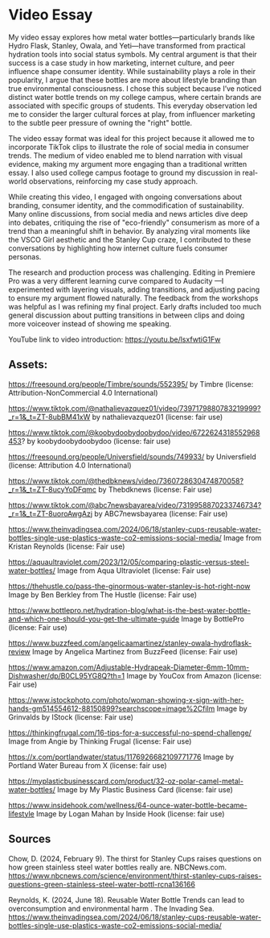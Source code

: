 # Video Essay

My video essay explores how metal water bottles—particularly brands like Hydro Flask, Stanley, Owala, and Yeti—have transformed from practical hydration tools into social status symbols. My central argument is that their success is a case study in how marketing, internet culture, and peer influence shape consumer identity. While sustainability plays a role in their popularity, I argue that these bottles are more about lifestyle branding than true environmental consciousness. I chose this subject because I’ve noticed distinct water bottle trends on my college campus, where certain brands are associated with specific groups of students. This everyday observation led me to consider the larger cultural forces at play, from influencer marketing to the subtle peer pressure of owning the "right" bottle.

The video essay format was ideal for this project because it allowed me to incorporate TikTok clips to illustrate the role of social media in consumer trends. The medium of video enabled me to blend narration with visual evidence, making my argument more engaging than a traditional written essay. I also used college campus footage to ground my discussion in real-world observations, reinforcing my case study approach.

While creating this video, I engaged with ongoing conversations about branding, consumer identity, and the commodification of sustainability. Many online discussions, from social media and news articles dive deep into debates, critiquing the rise of "eco-friendly" consumerism as more of a trend than a meaningful shift in behavior. By analyzing viral moments like the VSCO Girl aesthetic and the Stanley Cup craze, I contributed to these conversations by highlighting how internet culture fuels consumer personas.

The research and production process was challenging. Editing in Premiere Pro was a very different learning curve compared to Audacity —I experimented with layering visuals, adding transitions, and adjusting pacing to ensure my argument flowed naturally. The feedback from the workshops was helpful as I was refining my final project. Early drafts included too much general discussion about putting transitions in between clips and doing more voiceover instead of showing me speaking. 

YouTube link to video introduction: https://youtu.be/lsxfwtiG1Fw

## Assets:

https://freesound.org/people/Timbre/sounds/552395/ by Timbre (license: Attribution-NonCommercial 4.0 International)

https://www.tiktok.com/@nathalievazquez01/video/7397179880783219999?_r=1&_t=ZT-8ubBM41xW by nathalievazquez01 (license: fair use)

https://www.tiktok.com/@koobydoobydoobydoo/video/6722624318552968453? by koobydoobydoobydoo (license: fair use)

https://freesound.org/people/Universfield/sounds/749933/ by Universfield (license: Attribution 4.0 International)

https://www.tiktok.com/@thedbknews/video/7360728630474870058?_r=1&_t=ZT-8ucyYoDFqmc by Thebdknews (license: Fair use)

https://www.tiktok.com/@abc7newsbayarea/video/7319958870233746734?_r=1&_t=ZT-8uoroAwgAzj by ABC7newsbayarea (license: Fair use)

https://www.theinvadingsea.com/2024/06/18/stanley-cups-reusable-water-bottles-single-use-plastics-waste-co2-emissions-social-media/ Image from Kristan Reynolds (license: Fair use)

https://aquaultraviolet.com/2023/12/05/comparing-plastic-versus-steel-water-bottles/ Image from Aqua Ultraviolet  (license: Fair use)

https://thehustle.co/pass-the-ginormous-water-stanley-is-hot-right-now Image by Ben Berkley from The Hustle  (license: Fair use)

https://www.bottlepro.net/hydration-blog/what-is-the-best-water-bottle-and-which-one-should-you-get-the-ultimate-guide Image by BottlePro  (license: Fair use)

https://www.buzzfeed.com/angelicaamartinez/stanley-owala-hydroflask-review Image by Angelica Martinez from BuzzFeed  (license: Fair use)

https://www.amazon.com/Adjustable-Hydrapeak-Diameter-6mm-10mm-Dishwasher/dp/B0CL95YG8Q?th=1 Image by YouCox from Amazon (license: Fair use)

https://www.istockphoto.com/photo/woman-showing-x-sign-with-her-hands-gm514554612-88150899?searchscope=image%2Cfilm Image by Grinvalds by IStock (license: Fair use)


https://thinkingfrugal.com/16-tips-for-a-successful-no-spend-challenge/ Image from Angie by Thinking Frugal (license: Fair use)

https://x.com/portlandwater/status/1176926682109771776 Image by Portland Water Bureau from X (license: fair use)

https://myplasticbusinesscard.com/product/32-oz-polar-camel-metal-water-bottles/ Image by My Plastic Business Card (license: fair use)

https://www.insidehook.com/wellness/64-ounce-water-bottle-became-lifestyle Image by Logan Mahan by Inside Hook (license: fair use)

## Sources
Chow, D. (2024, February 9). The thirst for Stanley Cups raises questions on how green stainless steel water bottles really are. NBCNews.com. https://www.nbcnews.com/science/environment/thirst-stanley-cups-raises-questions-green-stainless-steel-water-bottl-rcna136166 

Reynolds, K. (2024, June 18). Reusable Water Bottle Trends can lead to overconsumption and environmental harm . The Invading Sea. https://www.theinvadingsea.com/2024/06/18/stanley-cups-reusable-water-bottles-single-use-plastics-waste-co2-emissions-social-media/ 

